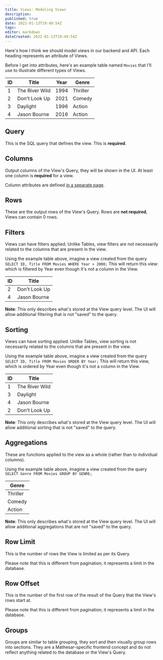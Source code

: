 ```yaml
---
title: Views: Modeling Views
description:
published: true
date: 2022-01-13T19:49:54Z
tags: 
editor: markdown
dateCreated: 2022-01-13T19:49:54Z
---
```


Here's how I think we should model views in our backend and API. Each heading represents an attribute of Views.

Before I get into attributes, here's an example table named `Movies` that I'll use to illustrate different types of Views.

| ID | Title | Year | Genre |
|-|-|-|-|
| 1 | The River Wild | 1994 | Thriller |
| 2 | Don't Look Up | 2021 | Comedy |
| 3 | Daylight | 1996 | Action |
| 4 | Jason Bourne | 2016 | Action |

## Query
This is the SQL query that defines the view. This is **required**.

## Columns
Output columns of the View's Query, they will be shown in the UI.  At least one column is **required** for a view.

Column attributes are defined [in a separate page](/product/specs/2022-01-views/03-modeling-view-columns.md).

## Rows
These are the output rows of the View's Query. Rows are **not required**, Views can contain 0 rows.

## Filters
Views can have filters applied. Unlike Tables, view filters are not necessarily related to the columns that are present in the view.

Using the example table above, imagine a view created from the query `SELECT ID, Title FROM Movies WHERE Year > 2000;` This will return this view: which is filtered by Year even though it's not a column in the View.

| ID | Title |
|-|-|
| 2 | Don't Look Up |
| 4 | Jason Bourne |

**Note**: This only describes what's stored at the View query level. The UI will allow additional filtering that is not "saved" to the query.

## Sorting
Views can have sorting applied. Unlike Tables, view sorting is not necessarily related to the columns that are present in the view.

Using the example table above, imagine a view created from the query `SELECT ID, Title FROM Movies ORDER BY Year;` This will return this view, which is ordered by Year even though it's not a column in the View.

| ID | Title |
|-|-|
| 1 | The River Wild |
| 3 | Daylight |
| 4 | Jason Bourne |
| 2 | Don't Look Up |

**Note**: This only describes what's stored at the View query level. The UI will allow additional sorting that is not "saved" to the query.

## Aggregations
These are functions applied to the view as a whole (rather than to individual columns). 

Using the example table above, imagine a view created from the query `SELECT Genre FROM Movies GROUP BY GENRE;`

| Genre |
|-|
| Thriller |
| Comedy |
| Action |

**Note**: This only describes what's stored at the View query level. The UI will allow additional aggregations that are not "saved" to the query.

## Row Limit
This is the number of rows the View is limited as per its Query.

Please note that this is different from pagination; it represents a limit in the database.

## Row Offset
This is the number of the first row of the result of the Query that the View's rows start at.

Please note that this is different from pagination; it represents a limit in the database.

## Groups
Groups are similar to table grouping, they sort and then visually group rows into sections. They are a Mathesar-specific frontend concept and do not reflect anything related to the database or the View's Query.







